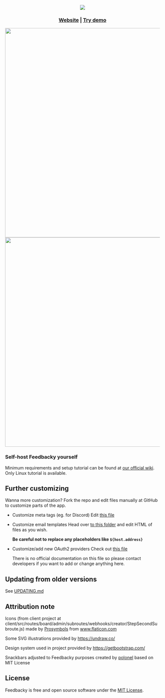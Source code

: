 <p align="center">
    <a href="https://feedbacky.net">
        <img src="https://static.plajer.xyz/feedbacky/img/new-banner-beta.png">
    </a>
</p>

<p align="center">
    <h3 align="center"><a href="https://feedbacky.net">Website</a> | <a href="https://app.feedbacky.net">Try demo</a></h3>
</p>
<p align="center">
    <img src="https://cdn.feedbacky.net/static/img/main_banner.png" width="680">
    <img src="https://cdn.feedbacky.net/static/img/main_banner_ideas.png" width="680">
</p>

### Self-host Feedbacky yourself
Minimum requirements and setup tutorial can be found at [our official wiki](https://docs.feedbacky.net/self-hosting/hosting-feedbacky-instance).
Only Linux tutorial is available.

## Further customizing
Wanna more customization? Fork the repo and edit files manually at GitHub to customize parts of the app.
* Customize meta tags (eg. for Discord)
    Edit [this file](https://github.com/feedbacky-project/app/blob/master/client/public/index.html)

* Customize email templates
    Head over [to this folder](https://github.com/feedbacky-project/app/tree/master/server/src/main/resources/mail_templates)
    and edit HTML of files as you wish.
    
    **Be careful not to replace any placeholders like `${host.address}`**
* Customize/add new OAuth2 providers
    Check out [this file](https://github.com/feedbacky-project/app/blob/master/server/src/main/resources/oauth_providers.yml)
    
    There is no official documentation on this file so please contact developers if you want to add or change anything here.

## Updating from older versions
See [UPDATING.md](https://github.com/feedbacky-project/app/blob/master/UPDATING.md)

## Attribution note
Icons (from client project at client/src/routes/board/admin/subroutes/webhooks/creator/StepSecondSubroute.js) made by [Prosymbols](https://www.flaticon.com/authors/prosymbols) from www.flaticon.com

Some SVG illustrations provided by https://undraw.co/

Design system used in project provided by https://getbootstrap.com/

Snackbars adjusted to Feedbacky purposes created by [polonel](https://github.com/polonel/SnackBar) based on MIT License

## License
Feedbacky is free and open source software under the [MIT License](https://github.com/feedbacky-project/app/blob/master/LICENSE.md).